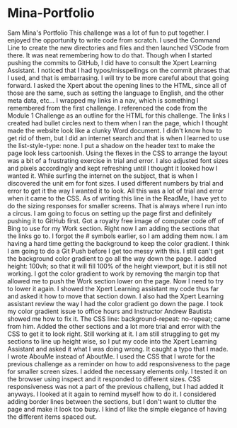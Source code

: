 # Mina-Portfolio
Sam Mina's Portfolio
This challenge was a lot of fun to put together. I enjoyed the opportunity to write code from scratch. I used the Command Line to create the new directories and files and then launched VSCode from there. It was neat remembering how to do that. Though when I started pushing the commits to GitHub, I did have to consult the Xpert Learning Assistant. I noticed that I had typos/misspellings on the commit phrases that I used, and that is embarrasing. I will try to be more careful about that going forward. I asked the Xpert about the opening lines to the HTML, since all of those are the same, such as setting the language to English, and the other meta data, etc...
I wrapped my links in a nav, which is something I remembered from the first challenge.
I referenced the code from the Module 1 Challenge as an outline for the HTML for this challenge. 
The links I created had bullet circles next to them when I ran the page, which I thought made the website look like a clunky Word document. I didn't know how to get rid of them, but I did an internet search and that is when I learned to use the list-style-type: none. 
I put a shadow on the header text to make the page look less cartoonish. 
Using the flexes in the CSS to arrange the layout was a bit of a frustrating exercise in trial and error. I also adjusted font sizes and pixels accordingly and kept refreshing until I thought it looked how I wanted it. While surfing the internet on the subject, that is when I discovered the unit em for font sizes. I used different numbers by trial and error to get it the way I wanted it to look.
All this was a lot of trial and error when it came to the CSS. 
As of writing this line in the ReadMe, I have yet to do the sizing responses for smaller screens. That is always where I run into a circus. I am going to focus on setting up the page first and definitely pushing it to GitHub first. 
Got a royalty free image of computer code off of Bing to use for my Work section. 
Right now I am adding the sections that the links go to. I forgot the # symbols earlier, so I am adding them now. 
I am having a hard time getting the background to keep the color gradient. I think I am going to do a Git Push before I get too messy with this. 
I still can't get the background color gradient to go all the way down the page. I added height: 100vh; so that it will fill 100% of the height viewport, but it is still not working. 
I got the color gradient to work by removing the margin top that allowed me to push the Work section lower on the page. Now I need to try to lower it again. 
I showed the Xpert Learning assistant my code thus far and asked it how to move that section down.
I also had the Xpert Learning assistant review the way I had the color gradient go down the page. 
I took my color gradient issue to office hours and Instructor Andrew Bautista showed me how to fix it. The CSS line: background-repeat: no-repeat; came from him. 
Added the other sections and a lot more trial and error with the CSS to get it to look right. Still working at it.
I am still struggling to get my sections to line up height wise, so I put my code into the Xpert Learning Assistant and asked it what I was doing wrong. It caught a typo that I made. I wrote AbouMe instead of AboutMe. 
I used the CSS that I wrote for the previous challenge as a reminder on how to add responsiveness to the page for smaller screen sizes. I added the necessary elements only. I tested it on the browser using inspect and it responded to different sizes. CSS responsiveness was not a part of the previous challeng, but I had added it anyways. I looked at it again to remind myself how to do it. 
I considered adding border lines between the sections, but I don't want to clutter the page and make it look too busy. I kind of like the simple elegance of having the different items spaced out. 
